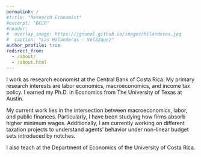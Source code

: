 ```yaml
---
permalink: /
#title: "Research Economist"
#excerpt: "BCCR"
#header:
#  overlay_image: https://jgnunol.github.io/images/hilanderas.jpg
#  caption: "Las Hilanderas - Velázquez"
author_profile: true
redirect_from:
  - /about/
  - /about.html
---
```


I work as research economist at the Central Bank of Costa Rica. My primary research interests are labor economics, macroeconomics, and income tax policy. I earned my Ph.D. in Economics from The University of Texas at Austin.

My current work lies in the intersection between macroeconomics, labor, and public finances. Particularly, I have been studying how firms absorb higher minimum wages. Additionally, I am currently working on different taxation projects to understand agents’ behavior under non-linear budget sets introduced by notches.

I also teach at the Department of Economics of the University of Costa Rica.
